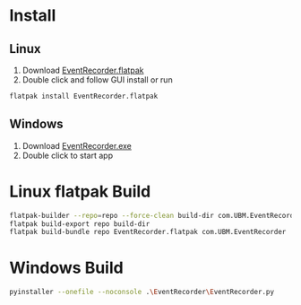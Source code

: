 # Install
## Linux
1. Download [EventRecorder.flatpak](https://github.com/FedericoCalzoni/EventRecorder/releases)
2. Double click and follow GUI install or run
```bash
flatpak install EventRecorder.flatpak
```

## Windows
1. Download [EventRecorder.exe](https://github.com/FedericoCalzoni/EventRecorder/releases)
2. Double click to start app


# Linux flatpak Build
``` bash
flatpak-builder --repo=repo --force-clean build-dir com.UBM.EventRecorder.json
flatpak build-export repo build-dir 
flatpak build-bundle repo EventRecorder.flatpak com.UBM.EventRecorder
```


# Windows Build
```bash
pyinstaller --onefile --noconsole .\EventRecorder\EventRecorder.py
```

